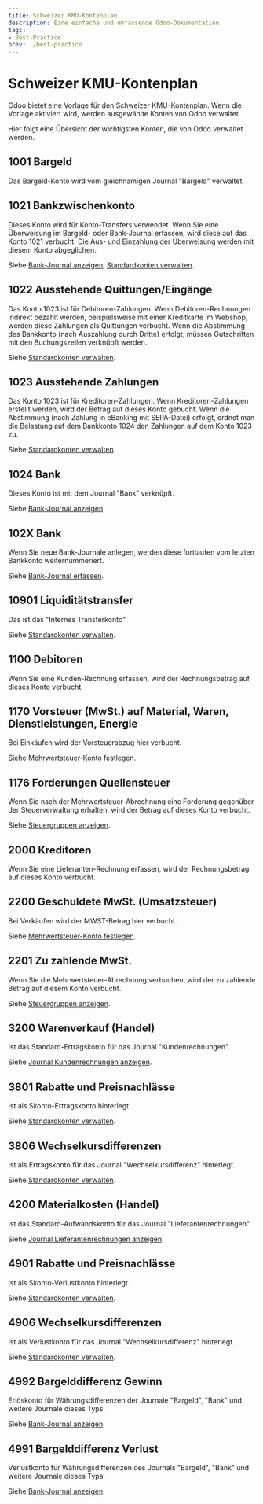 ```yaml
---
title: Schweizer KMU-Kontenplan
description: Eine einfache und umfassende Odoo-Dokumentation.
tags:
- Best-Practice
prev: ./best-practice
---
```

# Schweizer KMU-Kontenplan

Odoo bietet eine Vorlage für den Schweizer KMU-Kontenplan. Wenn die Vorlage aktiviert wird, werden ausgewählte Konten von Odoo verwaltet.

Hier folgt eine Übersicht der wichtigsten Konten, die von Odoo verwaltet werden.

## 1001 Bargeld

Das Bargeld-Konto wird vom gleichnamigen Journal "Bargeld" verwaltet.

## 1021 Bankzwischenkonto

Dieses Konto wird für Konto-Transfers verwendet. Wenn Sie eine Überweisung im Bargeld- oder Bank-Journal erfassen, wird diese auf das Konto 1021 verbucht. Die Aus- und Einzahlung der Überweisung werden mit diesem Konto abgeglichen.

Siehe [Bank-Journal anzeigen](Accounting.md#Bank-Journal%20anzeigen), [Standardkonten verwalten](Accounting.md#Standardkonten%20verwalten).

## 1022 Ausstehende Quittungen/Eingänge

Das Konto 1023 ist für Debitoren-Zahlungen. Wenn Debitoren-Rechnungen indirekt bezahlt werden, beispielsweise mit einer Kreditkarte im Webshop, werden diese Zahlungen als Quittungen verbucht. Wenn die Abstimmung des Bankkonto (nach Auszahlung durch Dritte) erfolgt, müssen Gutschriften mit den Buchungszeilen verknüpft werden.

Siehe [Standardkonten verwalten](Accounting.md#Standardkonten%20verwalten).

## 1023 Ausstehende Zahlungen

Das Konto 1023 ist für Kreditoren-Zahlungen. Wenn Kreditoren-Zahlungen erstellt werden, wird der Betrag auf dieses Konto gebucht. Wenn die Abstimmung (nach Zahlung in eBanking mit SEPA-Datei) erfolgt, ordnet man die Belastung auf dem Bankkonto 1024 den Zahlungen auf dem Konto 1023 zu.

Siehe [Standardkonten verwalten](Accounting.md#Standardkonten%20verwalten).

## 1024 Bank

Dieses Konto ist mit dem Journal "Bank" verknüpft.

Siehe [Bank-Journal anzeigen](Accounting.md#Bank-Journal%20anzeigen).

## 102X Bank

Wenn Sie neue Bank-Journale anlegen, werden diese fortlaufen vom letzten Bankkonto weiternummeriert.

Siehe [Bank-Journal erfassen](Accounting.md#Bank-Journal%20erfassen).

## 10901 Liquiditätstransfer

Das ist das "Internes Transferkonto".

Siehe [Standardkonten verwalten](Accounting.md#Standardkonten%20verwalten).

## 1100 Debitoren

Wenn Sie eine Kunden-Rechnung erfassen, wird der Rechnungsbetrag auf dieses Konto verbucht.

## 1170 Vorsteuer (MwSt.) auf Material, Waren, Dienstleistungen, Energie

Bei Einkäufen wird der Vorsteuerabzug hier verbucht.

Siehe [Mehrwertsteuer-Konto festlegen](Accounting%20Tax.md#Mehrwertsteuer-Konto%20festlegen).

## 1176 Forderungen Quellensteuer

Wenn Sie nach der Mehrwertsteuer-Abrechnung eine Forderung gegenüber der Steuerverwaltung erhalten, wird der Betrag auf dieses Konto verbucht.

Siehe [Steuergruppen anzeigen](Accounting%20Tax.md#Steuergruppen%20anzeigen).

## 2000 Kreditoren

Wenn Sie eine Lieferanten-Rechnung erfassen, wird der Rechnungsbetrag auf dieses Konto verbucht.

## 2200 Geschuldete MwSt. (Umsatzsteuer)

Bei Verkäufen wird der MWST-Betrag hier verbucht.

Siehe [Mehrwertsteuer-Konto festlegen](Accounting%20Tax.md#Mehrwertsteuer-Konto%20festlegen).

## 2201 Zu zahlende MwSt.

Wenn Sie die Mehrwertsteuer-Abrechnung verbuchen, wird der zu zahlende Betrag auf diesem Konto verbucht.

Siehe [Steuergruppen anzeigen](Accounting%20Tax.md#Steuergruppen%20anzeigen).

## 3200 Warenverkauf (Handel)

Ist das Standard-Ertragskonto für das Journal "Kundenrechnungen".

Siehe [Journal Kundenrechnungen anzeigen](Invoicing.md#Journal%20Kundenrechnungen%20anzeigen).

## 3801 Rabatte und Preisnachlässe

Ist als Skonto-Ertragskonto hinterlegt.

Siehe [Standardkonten verwalten](Accounting.md#Standardkonten%20verwalten).

## 3806 Wechselkursdifferenzen

Ist als Ertragskonto für das Journal "Wechselkursdifferenz" hinterlegt.

Siehe [Standardkonten verwalten](Accounting.md#Standardkonten%20verwalten).

## 4200 Materialkosten (Handel)

Ist das Standard-Aufwandskonto für das Journal "Lieferantenrechnungen".

Siehe [Journal Lieferantenrechnungen anzeigen](Invoicing.md#Journal%20Lieferantenrechnungen%20anzeigen).

## 4901 Rabatte und Preisnachlässe

Ist als Skonto-Verlustkonto hinterlegt.

Siehe [Standardkonten verwalten](Accounting.md#Standardkonten%20verwalten).

## 4906 Wechselkursdifferenzen

Ist als Verlustkonto für das Journal "Wechselkursdifferenz" hinterlegt.

Siehe [Standardkonten verwalten](Accounting.md#Standardkonten%20verwalten).

## 4992 Bargelddifferenz Gewinn

Erlöskonto für Währungsdifferenzen der Journale "Bargeld", "Bank" und weitere Journale dieses Typs.

Siehe [Bank-Journal anzeigen](Accounting.md#Bank-Journal%20anzeigen).

## 4991 Bargelddifferenz Verlust

Verlustkonto für Währungsdifferenzen des Journals "Bargeld", "Bank" und weitere Journale dieses Typs.

Siehe [Bank-Journal anzeigen](Accounting.md#Bank-Journal%20anzeigen).
